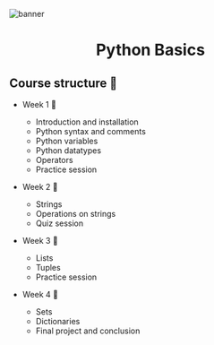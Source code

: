 ![banner](https://user-images.githubusercontent.com/55238388/111981947-5f62d080-8b2e-11eb-98a8-e463fddf7a23.jpg)

<h1 align="center">Python Basics</h1>

## Course structure :book:
- Week 1 :dart:
  - Introduction and installation
  - Python syntax and comments
  - Python variables
  - Python datatypes
  - Operators
  - Practice session

- Week 2 :dart:
  - Strings
  - Operations on strings
  - Quiz session
 
- Week 3 :dart:
  - Lists
  - Tuples
  - Practice session

- Week 4 :dart:
  - Sets
  - Dictionaries
  - Final project and conclusion
  

